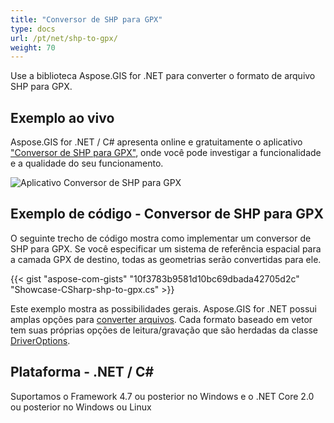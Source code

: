 ```yaml
---
title: "Conversor de SHP para GPX"
type: docs
url: /pt/net/shp-to-gpx/
weight: 70
---
```


Use a biblioteca Aspose.GIS for .NET para converter o formato de arquivo SHP para GPX.

## **Exemplo ao vivo**

Aspose.GIS for .NET / C# apresenta online e gratuitamente o aplicativo ["Conversor de SHP para GPX"](https://products.aspose.app/gis/conversion/shp-to-gpx), onde você pode investigar a funcionalidade e a qualidade do seu funcionamento.

![Aplicativo Conversor de SHP para GPX](conversion.png)

## **Exemplo de código - Conversor de SHP para GPX**

O seguinte trecho de código mostra como implementar um conversor de SHP para GPX. Se você especificar um sistema de referência espacial para a camada GPX de destino, todas as geometrias serão convertidas para ele. 

{{< gist "aspose-com-gists" "10f3783b9581d10bc69dbada42705d2c" "Showcase-CSharp-shp-to-gpx.cs" >}}

Este exemplo mostra as possibilidades gerais. Aspose.GIS for .NET possui amplas opções para [converter arquivos](https://docs.aspose.com/gis/net/vector-layers/). Cada formato baseado em vetor tem suas próprias opções de leitura/gravação que são herdadas da classe [DriverOptions](https://reference.aspose.com/gis/net/aspose.gis/driveroptions).

## **Plataforma - .NET / C#**

Suportamos o Framework 4.7 ou posterior no Windows e o .NET Core 2.0 ou posterior no Windows ou Linux
